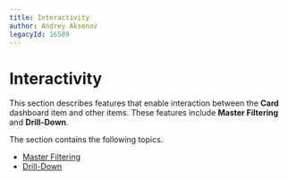 ```yaml
---
title: Interactivity
author: Andrey Aksenov
legacyId: 16589
---
```

# Interactivity
This section describes features that enable interaction between the **Card** dashboard item and other items. These features include **Master Filtering** and **Drill-Down**.

The section contains the following topics.
* [Master Filtering](interactivity/master-filtering.md)
* [Drill-Down](interactivity/drill-down.md)